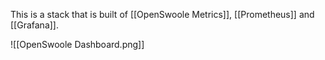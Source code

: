 This is a stack that is built of [[OpenSwoole Metrics]], [[Prometheus]] and [[Grafana]].

![[OpenSwoole Dashboard.png]]